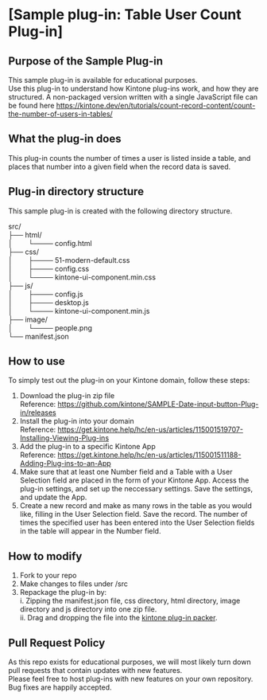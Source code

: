 # [Sample plug-in: Table User Count Plug-in]
## Purpose of the Sample Plug-in
This sample plug-in is available for educational purposes.  
Use this plug-in to understand how Kintone plug-ins work, and how they are structured.
A non-packaged version written with a single JavaScript file can be found here https://kintone.dev/en/tutorials/count-record-content/count-the-number-of-users-in-tables/

## What the plug-in does
This plug-in counts the number of times a user is listed inside a table, and places that number into a given field when the record data is saved.

## Plug-in directory structure
This sample plug-in is created with the following directory structure.


src/  
├── html/  
│        └──── config.html  
├── css/  
│        ├──── 51-modern-default.css  
│        ├──── config.css  
│        └──── kintone-ui-component.min.css  
├── js/  
│        ├──── config.js  
│        ├──── desktop.js  
│        └──── kintone-ui-component.min.js  
├── image/  
│        └──── people.png  
└── manifest.json  

## How to use
To simply test out the plug-in on your Kintone domain, follow these steps:

1. Download the plug-in zip file  
Reference: https://github.com/kintone/SAMPLE-Date-input-button-Plug-in/releases
2. Install the plug-in into your domain  
Reference: https://get.kintone.help/hc/en-us/articles/115001519707-Installing-Viewing-Plug-ins
3. Add the plug-in to a specific Kintone App  
Reference: https://get.kintone.help/hc/en-us/articles/115001511188-Adding-Plug-ins-to-an-App
4. Make sure that at least one Number field and a Table with a User Selection field are placed in the form of your Kintone App. Access the plug-in settings, and set up the neccessary settings. Save the settings, and update the App.
5. Create a new record and make as many rows in the table as you would like, filling in the User Selection field. Save the record. The number of times the specified user has been entered into the User Selection fields in the table will appear in the Number field.

## How to modify
1. Fork to your repo
2. Make changes to files under /src
3. Repackage the plug-in by:  
 i. Zipping the manifest.json file, css directory, html directory, image directory and js directory into one zip file.  
 ii. Drag and dropping the file into the [kintone plug-in packer](https://kintone.dev/en/plugins/plug-in-tool-guides/package-plug-in-files-using-plugin-packer/).

## Pull Request Policy
As this repo exists for educational purposes, we will most likely turn down pull requests that contain updates with new features.  
Please feel free to host plug-ins with new features on your own repository.  
Bug fixes are happily accepted.
